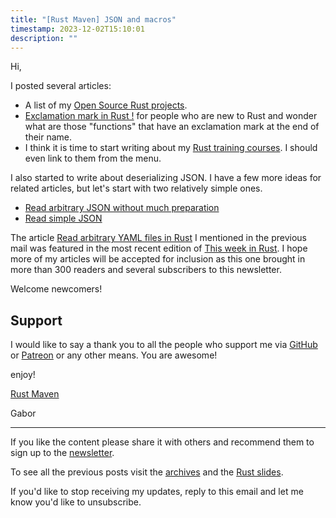 ```yaml
---
title: "[Rust Maven] JSON and macros"
timestamp: 2023-12-02T15:10:01
description: ""
---
```


Hi,

I posted several articles:

* A list of my [Open Source Rust projects](https://rust.code-maven.com/projects).
* [Exclamation mark in Rust !](https://rust.code-maven.com/exclamation-mark) for people who are new to Rust and wonder what are those "functions" that have an exclamation mark at the end of their name.
* I think it is time to start writing about my [Rust training courses](https://rust.code-maven.com/training-course). I should even link to them from the menu.

I also started to write about deserializing JSON. I have a few more ideas for related articles, but let's start with two relatively simple ones.

* [Read arbitrary JSON without much preparation](https://rust.code-maven.com/read-arbitrary-json)
* [Read simple JSON](https://rust.code-maven.com/read-simple-json)


The article [Read arbitrary YAML files in Rust](https://rust.code-maven.com/read-arbitrary-yaml) I mentioned in the previous mail was featured in
the most recent edition of [This week in Rust](https://this-week-in-rust.org/). I hope more of my articles will be accepted for inclusion
as this one brought in more than 300 readers and several subscribers to this newsletter.

Welcome newcomers!

## Support

I would like to say a thank you to all the people who support me
via [GitHub](https://github.com/szabgab/) or [Patreon](https://www.patreon.com/szabgab)
or any other means. You are awesome!


enjoy!

[Rust Maven](https://rust.code-maven.com/)

  Gabor

---
If you like the content please share it with others and recommend them to sign up to the [newsletter](https://rust.code-maven.com/subscribe).

To see all the previous posts visit the [archives](https://rust.code-maven.com/archive) and the [Rust slides](https://rust.code-maven.com/slides/rust/).

If you'd like to stop receiving my updates, reply to this email and let me know you'd like to unsubscribe.

